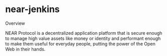 # near-jenkins

Overview

NEAR Protocol is a decentralized application platform that is secure enough to manage high value assets like money or identity and performant enough to make them useful for everyday people, putting the power of the Open Web in their hands.
